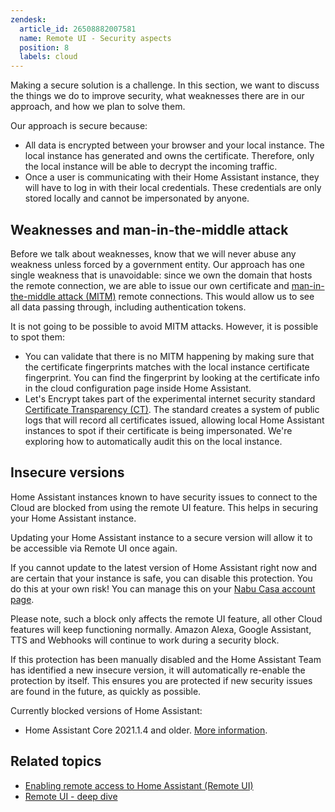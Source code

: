 ```yaml
---
zendesk:
  article_id: 26508882007581
  name: Remote UI - Security aspects
  position: 8
  labels: cloud
---
```


Making a secure solution is a challenge. In this section, we want to discuss the things we do to improve security, what weaknesses there are in our approach, and how we plan to solve them.

Our approach is secure because:

- All data is encrypted between your browser and your local instance. The local instance has generated and owns the certificate. Therefore, only the local instance will be able to decrypt the incoming traffic.
- Once a user is communicating with their Home Assistant instance, they will have to log in with their local credentials. These credentials are only stored locally and cannot be impersonated by anyone.

## Weaknesses and man-in-the-middle attack

Before we talk about weaknesses, know that we will never abuse any weakness unless forced by a government entity. Our approach has one single weakness that is unavoidable: since we own the domain that hosts the remote connection, we are able to issue our own certificate and [man-in-the-middle attack (MITM)](https://en.wikipedia.org/wiki/Man-in-the-middle_attack) remote connections. This would allow us to see all data passing through, including authentication tokens.

It is not going to be possible to avoid MITM attacks. However, it is possible to spot them:

- You can validate that there is no MITM happening by making sure that the certificate fingerprints matches with the local instance certificate fingerprint. You can find the fingerprint by looking at the certificate info in the cloud configuration page inside Home Assistant.
- Let's Encrypt takes part of the experimental internet security standard [Certificate Transparency (CT)](https://en.wikipedia.org/wiki/Certificate_Transparency). The standard creates a system of public logs that will record all certificates issued, allowing local Home Assistant instances to spot if their certificate is being impersonated. We're exploring how to automatically audit this on the local instance.

## Insecure versions

Home Assistant instances known to have security issues to connect to the Cloud are blocked from using the remote UI feature. This helps in securing your Home Assistant instance.

Updating your Home Assistant instance to a secure version will allow it to be accessible via Remote UI once again.

If you cannot update to the latest version of Home Assistant right now and are certain that your instance is safe, you can disable this protection. You do this at your own risk! You can manage this on your [Nabu Casa account page](https://account.nabucasa.com).

Please note, such a block only affects the remote UI feature, all other Cloud features will keep functioning normally.
Amazon Alexa, Google Assistant, TTS and Webhooks will continue to work during a security block.

If this protection has been manually disabled and the Home Assistant Team has identified a new insecure version, it will automatically re-enable the protection by itself. This ensures you are protected if new security issues are found in the future, as quickly as possible.

Currently blocked versions of Home Assistant:

- Home Assistant Core 2021.1.4 and older. [More information](https://www.home-assistant.io/blog/2021/01/23/security-disclosure2/).

## Related topics

- [Enabling remote access to Home Assistant (Remote UI)](/hc/en-us/articles/26474279202973/)
- [Remote UI - deep dive](/hc/en-us/articles/25619268678557/)
